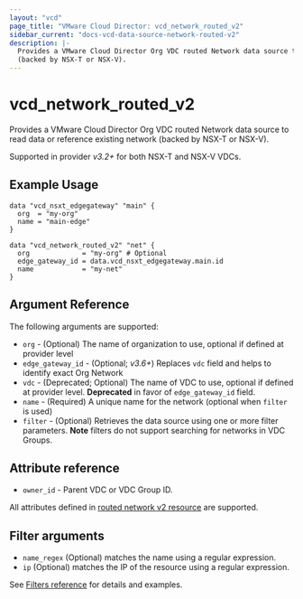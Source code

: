 ```yaml
---
layout: "vcd"
page_title: "VMware Cloud Director: vcd_network_routed_v2"
sidebar_current: "docs-vcd-data-source-network-routed-v2"
description: |-
  Provides a VMware Cloud Director Org VDC routed Network data source to read data or reference  existing network
  (backed by NSX-T or NSX-V).
---
```


# vcd\_network\_routed\_v2

Provides a VMware Cloud Director Org VDC routed Network data source to read data or reference  existing network
(backed by NSX-T or NSX-V).

Supported in provider *v3.2+* for both NSX-T and NSX-V VDCs.

## Example Usage

```hcl
data "vcd_nsxt_edgegateway" "main" {
  org  = "my-org"
  name = "main-edge"
}

data "vcd_network_routed_v2" "net" {
  org             = "my-org" # Optional
  edge_gateway_id = data.vcd_nsxt_edgegateway.main.id
  name            = "my-net"
}
```

## Argument Reference

The following arguments are supported:

* `org` - (Optional) The name of organization to use, optional if defined at provider level
* `edge_gateway_id` - (Optional; *v3.6+*) Replaces `vdc` field and helps to identify exact Org
  Network
* `vdc` - (Deprecated; Optional) The name of VDC to use, optional if defined at provider level. **Deprecated**
  in favor of `edge_gateway_id` field.
* `name` - (Required) A unique name for the network (optional when `filter` is used)
* `filter` - (Optional) Retrieves the data source using one or more filter parameters. **Note**
  filters do not support searching for networks in VDC Groups.

## Attribute reference

* `owner_id` - Parent VDC or VDC Group ID.

All attributes defined in [routed network v2
resource](/providers/vmware/vcd/latest/docs/resources/network_routed_v2#attribute-reference) are
supported.

## Filter arguments

* `name_regex` (Optional) matches the name using a regular expression.
* `ip` (Optional) matches the IP of the resource using a regular expression.

See [Filters reference](/providers/vmware/vcd/latest/docs/guides/data_source_filters) for details and examples.
